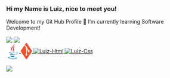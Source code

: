 ### Hi my Name is Luiz, nice to meet you!
Welcome to my Git Hub Profile 👋
            I’m currently learning Software Development!

  <img src="https://github-readme-stats.vercel.app/api?username=LuizzFelipe0&show_icons=true&theme=tokyonight&include_all_commits=true&count_private=true" height="100" align="center">
  <img height="80" src="https://github-readme-stats.vercel.app/api/top-langs/?username=LuizzFelipe0&layout=compact&langs_count=7&theme=tokyonight" align="center"/>
 <div align="middle">
  <a href="https://github.com/LuizzFelipe0">
</div align="center">
      <img align="center" alt="Luiz-Java" height="45" width="35"                 src="https://raw.githubusercontent.com/devicons/devicon/master/icons/java/java-original.svg">
      <img align="center" alt="Luiz-Git" height="45" width="30" src="https://raw.githubusercontent.com/devicons/devicon/master/icons/git/git-original.svg">
      <img align="center" alt="Luiz-Html" height="45" width="35" src="https://cdn.jsdelivr.net/gh/devicons/devicon/icons/html5/html5-plain-wordmark.svg" />
      <img align="center" alt="Luiz-Css" height="45" width="35"  src="https://cdn.jsdelivr.net/gh/devicons/devicon/icons/css3/css3-plain-wordmark.svg" /><br><br>
         <div align="left" a href ="mailto:luizfelipecanariocosta@gmail.com"><img src="https://img.shields.io/badge/-Gmail-%23333?style=for-the-badge&logo=gmail&logoColor=red" target="_blank"></a>

      
